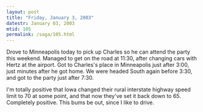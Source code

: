```yaml
---
layout: post
title: "Friday, January 3, 2003"
datestr: January 03, 2003
mtid: 105
permalink: /saga/105.html
---
```


Drove to Minneapolis today to pick up Charles so he can attend the party this
weekend. Managed to get on the road at 11:30, after changing cars with Hertz
at the airport. Got to Charles's place in Minneapolis just after 3:00, just
minutes after he got home. We were headed South again before 3:30, and got to
the party just after 7:30.

I'm totally positive that Iowa changed their rural interstate highway speed
limit to 70 at some point, and that now they've set it back down to 65. Completely
positive. This bums be out, since I like to drive. 

